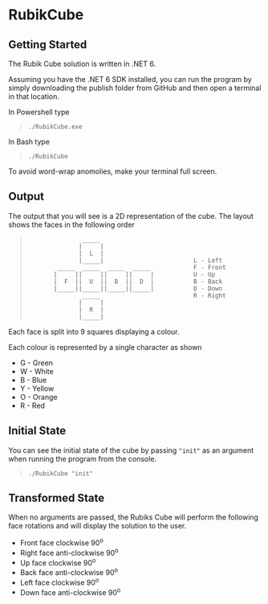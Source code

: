 # RubikCube

## Getting Started

The Rubik Cube solution is written in .NET 6.

Assuming you have the .NET 6 SDK installed, you can run the program by simply downloading the publish folder from GitHub and then open a terminal in that location.

In Powershell type 
> `./RubikCube.exe`

In Bash type 
> `./RubikCube`

To avoid word-wrap anomolies, make your terminal full screen.

## Output

The output that you will see is a 2D representation of the cube. 
The layout shows the faces in the following order

>``` 
>                _____
>               |     |
>               |  L  |                     
>               |_____|                         L - Left
>         _____  _____  _____  _____            F - Front
>        |     ||     ||     ||     |           U - Up
>        |  F  ||  U  ||  B  ||  D  |           B - Back
>        |_____||_____||_____||_____|           D - Down
>                _____                          R - Right
>               |     |                     
>               |  R  |
>               |_____|
>
>```

Each face is split into 9 squares displaying a colour.

Each colour is represented by a single character as shown

- G - Green
- W - White
- B - Blue
- Y - Yellow
- O - Orange
- R - Red

## Initial State

You can see the initial state of the cube by passing `"init"` as an argument when running the program from the console.

> `./RubikCube "init"`

## Transformed State

When no arguments are passed, the Rubiks Cube will perform the following face rotations and will display the solution to the user.

- Front face clockwise 90<sup>o</sup>
- Right face anti-clockwise 90<sup>o</sup>
- Up face clockwise 90<sup>o</sup>
- Back face anti-clockwise 90<sup>o</sup>
- Left face clockwise 90<sup>o</sup>
- Down face anti-clockwise 90<sup>o</sup>
